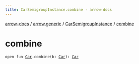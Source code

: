 ```yaml
---
title: CarSemigroupInstance.combine - arrow-docs
---
```


[arrow-docs](../../index.html) / [arrow.generic](../index.html) / [CarSemigroupInstance](index.html) / [combine](./combine.html)

# combine

`open fun `[`Car`](../-car/index.html)`.combine(b: `[`Car`](../-car/index.html)`): `[`Car`](../-car/index.html)